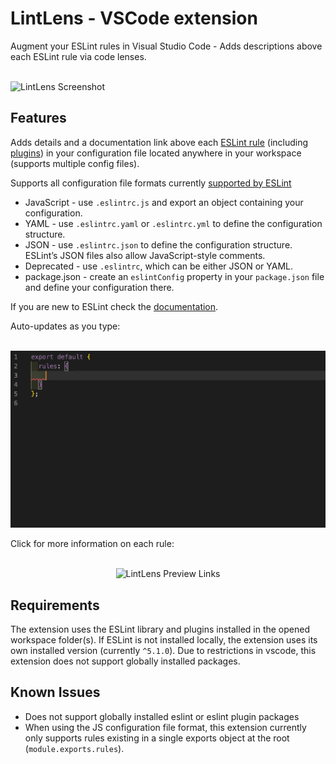 # LintLens - VSCode extension

Augment your ESLint rules in Visual Studio Code - Adds descriptions above each ESLint rule via code lenses.

<p align="left">
  <br />
  <img src="https://raw.githubusercontent.com/ghmcadams/vscode-lintlens/master/images/lintlens-screenshot-rules.png" alt="LintLens Screenshot" width="300px" />
  <br />
</p>

## Features

Adds details and a documentation link above each [ESLint rule](https://eslint.org/docs/rules/) (including [plugins](https://www.npmjs.com/search?q=eslint-plugin-&ranking=popularity)) in your configuration file located anywhere in your workspace (supports multiple config files).

Supports all configuration file formats currently [supported by ESLint](https://eslint.org/docs/user-guide/configuring#configuration-file-formats)

- JavaScript - use `.eslintrc.js` and export an object containing your configuration.
- YAML - use `.eslintrc.yaml` or `.eslintrc.yml` to define the configuration structure.
- JSON - use `.eslintrc.json` to define the configuration structure. ESLint’s JSON files also allow JavaScript-style comments.
- Deprecated - use `.eslintrc`, which can be either JSON or YAML.
- package.json - create an `eslintConfig` property in your `package.json` file and define your configuration there.

If you are new to ESLint check the [documentation](http://eslint.org/).  

Auto-updates as you type:

<p align="center">
  <br />
  <img src="https://raw.githubusercontent.com/ghmcadams/vscode-lintlens/master/images/lintlens-preview-main.gif" alt="LintLens Preview Main" width="600px" />
  <br />
</p>


Click for more information on each rule:

<p align="center">
  <br />
  <img src="https://raw.githubusercontent.com/ghmcadams/vscode-lintlens/master/images/lintlens-preview-links.gif" alt="LintLens Preview Links" width="600px" />
  <br />
</p>


## Requirements

The extension uses the ESLint library and plugins installed in the opened workspace folder(s).  If ESLint is not installed locally, the extension uses its own installed version (currently `^5.1.0`).  Due to restrictions in vscode, this extension does not support globally installed packages.

## Known Issues

- Does not support globally installed eslint or eslint plugin packages
- When using the JS configuration file format, this extension currently only supports rules existing in a single exports object at the root (`module.exports.rules`).
